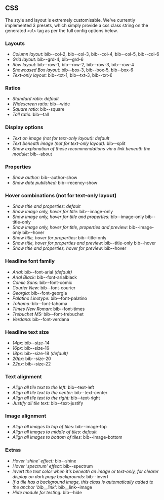 ## CSS

The style and layout is extremely customisable. We've currently implemented 3 presets, which simply provide a css class string on the generated `<ul>` tag as per the full config options below.

### Layouts
* _Column layout:_ bib--col-2, bib--col-3, bib--col-4, bib--col-5, bib--col-6
* _Grid layout:_ bib--grd-4, bib--grd-6
* _Row layout:_ bib--row-1, bib--row-2, bib--row-3, bib--row-4
* _Showcased Box layout:_ bib--box-3, bib--box-5, bib--box-6
* _Text-only layout:_ bib--txt-1, bib--txt-3, bib--txt-6

### Ratios
* _Standard ratio:_ _default_
* _Widescreen ratio:_ bib--wide
* _Square ratio:_ bib--square
* _Tall ratio:_ bib--tall

### Display options
* _Text on image (not for text-only layout):_ _default_
* _Text beneath image (not for text-only layout):_ bib--split
* _Show explanation of these recommendations via a link beneath the module:_ bib--about

### Properties
* _Show author:_ bib--author-show
* _Show date published:_ bib--recency-show

### Hover combinations (not for text-only layout)
* _Show title and properties:_ _default_
* _Show image only, hover for title:_ bib--image-only
* _Show image only, hover for title and properties:_ bib--image-only bib--title-only
* _Show image only, hover for title, properties and preview:_ bib--image-only bib--hover
* _Show title, hover for properties:_ bib--title-only
* _Show title, hover for properties and preview:_ bib--title-only bib--hover
* _Show title and properties, hover for preview:_ bib--hover

### Headline font family
* _Arial:_ bib--font-arial _(default)_
* _Arial Black:_ bib--font-arialblack
* _Comic Sans:_ bib--font-comic
* _Courier New:_ bib--font-courier
* _Georgia:_ bib--font-georgia
* _Palatino Linotype:_ bib--font-palatino
* _Tahoma:_ bib--font-tahoma
* _Times New Roman:_ bib--font-times
* _Trebuchet MS:_ bib--font-trebuchet
* _Verdana:_ bib--font-verdana

### Headline text size
* _14px:_ bib--size-14
* _16px:_ bib--size-16
* _18px:_ bib--size-18 _(default)_
* _20px:_ bib--size-20
* _22px:_ bib--size-22

### Text alignment
* _Align all tile text to the left:_ bib--text-left
* _Align all tile text to the center:_ bib--text-center
* _Align all tile text to the right:_ bib--text-right
* _Justify all tile text:_ bib--text-justify

### Image alignment
* _Align all images to top of tiles:_ bib--image-top
* _Align all images to middle of tiles:_ _default_
* _Align all images to bottom of tiles:_ bib--image-bottom

### Extras
* _Hover 'shine' effect:_ bib--shine
* _Hover 'spectrum' effect:_ bib--spectrum
* _Invert the text color when it's beneath an image or text-only, for clearer display on dark page backgrounds:_ bib--invert
* _If a tile has a background image, this class is automatically added to the anchor 'bib__link':_ bib__link--image
* _Hide module for testing:_ bib--hide
